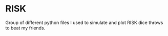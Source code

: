 # RISK
Group of different python files I used to simulate and plot RISK dice throws to beat my friends.
